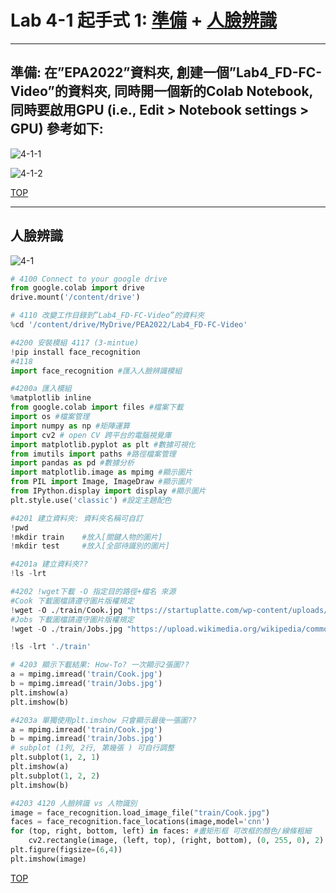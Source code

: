 # Lab 4-1 起手式 1: [準備](#001) + [人臉辨識](#002) <a name="000"/>
---
## 準備: 在”EPA2022”資料夾, 創建一個”Lab4_FD-FC-Video”的資料夾, 同時開一個新的Colab Notebook, 同時要啟用GPU (i.e., Edit > Notebook settings > GPU) 參考如下: <a name="001"/>

![4-1-1](https://user-images.githubusercontent.com/89326999/208254102-db4bb48b-4a1c-4142-b557-7812811d84c0.png)

![4-1-2](https://user-images.githubusercontent.com/89326999/208254108-23771d8f-16c1-4b1e-a340-660563a320ba.png)

[TOP](#000)

---
## 人臉辨識 <a name="002"/>

![4-1](https://user-images.githubusercontent.com/89326999/208254188-c63364b6-a9e8-4629-be96-82648086aab1.png)

````python
# 4100 Connect to your google drive
from google.colab import drive
drive.mount('/content/drive')

# 4110 改變工作目錄到”Lab4_FD-FC-Video”的資料夾 
%cd '/content/drive/MyDrive/PEA2022/Lab4_FD-FC-Video'

#4200 安裝模組 4117 (3-mintue)
!pip install face_recognition 
#4118
import face_recognition #匯入人臉辨識模組

#4200a 匯入模組
%matplotlib inline
from google.colab import files #檔案下載
import os #檔案管理
import numpy as np #矩陣運算
import cv2 # open CV 跨平台的電腦視覺庫
import matplotlib.pyplot as plt #數據可視化
from imutils import paths #路徑檔案管理
import pandas as pd #數據分析
import matplotlib.image as mpimg #顯示圖片
from PIL import Image, ImageDraw #顯示圖片
from IPython.display import display #顯示圖片
plt.style.use('classic') #設定主題配色

#4201 建立資料夾: 資料夾名稱可自訂
!pwd
!mkdir train    #放入[關鍵人物的圖片]
!mkdir test     #放入[全部待識別的圖片]

#4201a 建立資料夾??
!ls -lrt

#4202 !wget下載 -O 指定目的路徑+檔名 來源
#Cook 下載圖檔請遵守圖片版權規定
!wget -O ./train/Cook.jpg "https://startuplatte.com/wp-content/uploads/2016/12/tim_cook_apple.jpg"
#Jobs 下載圖檔請遵守圖片版權規定
!wget -O ./train/Jobs.jpg "https://upload.wikimedia.org/wikipedia/commons/b/b9/Steve_Jobs_Headshot_2010-CROP.jpg"

!ls -lrt './train'

# 4203 顯示下載結果: How-To? 一次顯示2張圖?? 
a = mpimg.imread('train/Cook.jpg')
b = mpimg.imread('train/Jobs.jpg')
plt.imshow(a)
plt.imshow(b)

#4203a 單獨使用plt.imshow 只會顯示最後一張圖??
a = mpimg.imread('train/Cook.jpg')
b = mpimg.imread('train/Jobs.jpg')
# subplot (1列, 2行, 第幾張 ) 可自行調整
plt.subplot(1, 2, 1)
plt.imshow(a)
plt.subplot(1, 2, 2)
plt.imshow(b)

#4203 4120 人臉辨識 vs 人物識別
image = face_recognition.load_image_file("train/Cook.jpg") 
faces = face_recognition.face_locations(image,model='cnn')
for (top, right, bottom, left) in faces: #畫矩形框 可改框的顏色/線條粗細
    cv2.rectangle(image, (left, top), (right, bottom), (0, 255, 0), 2)
plt.figure(figsize=(6,4))
plt.imshow(image)

````

[TOP](#000)
